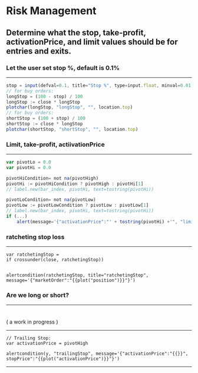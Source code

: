 # Risk Management
## Determine what the stop, take-profit, activationPrice, and limit values should be for entries and exits.

### Let the user set stop %, default is 0.1%
---
```javascript
stop = input(defval=0.1, title="Stop %", type=input.float, minval=0.01, maxval=100, step=0.01)
// for buy orders:
longStop = (100 - stop) / 100
longStop := close * longStop
plotchar(longStop, "longStop", "", location.top)
// for buy orders:
shortStop = (100 + stop) / 100
shortStop := close * longStop
plotchar(shortStop, "shortStop", "", location.top)
```
### Limit, take-profit, actiivationPrice
---
```javascript
var pivotLo = 0.0
var pivotHi = 0.0

pivotHiCondition= not na(pivotHigh)
pivotHi := pivotHiCondition ? pivotHigh : pivotHi[1]
// label.new(bar_index, pivotHi, text=tostring(pivotHi))

pivotLoCondition= not na(pivotLow)
pivotLow := pivotLowCondition ? pivotLow : pivotLow[1]
// label.new(bar_index, pivotHi, text=tostring(pivotHi))
if (...)
    alert(message='{"activationPrice":"' + tostring(pivotHi) +'", "limit":"' + tostring(pivotLo) +'"}')
```
### ratcheting stop loss
---
```
var ratchetingStop = 
if crossunder(close, ratchetingStop))
    

alertcondition(ratchetingStop, title="ratchetingStop", message='{"marketOrder":"{{plot("position")}}"}')
```
### Are we long or short?
---
```

```
### 
( a work in progress )

---
```
// Trailing Stop:
var activationPrice = pivotHigh

alertcondition(y, "trailingStop", message='{"activationPrice":"{{}}", stopPrice":"{{plot("activationPrice")}}"}')
```


---
```

```
